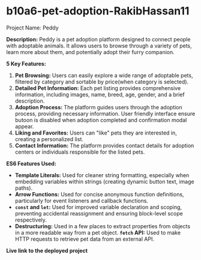 # b10a6-pet-adoption-RakibHassan11
Project Name: Peddy

**Description:** Peddy is a pet adoption platform designed to connect people with adoptable animals. It allows users to browse through a variety of pets, learn more about them, and potentially adopt their furry companion.

**5 Key Features:**

1. **Pet Browsing:** Users can easily explore a wide range of adoptable pets, filtered by category and sortable by price(when category is selected).
2. **Detailed Pet Information:** Each pet listing provides comprehensive information, including images, name, breed, age, gender, and a brief description.
3. **Adoption Process:** The platform guides users through the adoption process, providing necessary information. User friendly interface ensure butoon is disabled when adoption completed and confirmation modal appear.
4. **Liking and Favorites:** Users can "like" pets they are interested in, creating a personalized list.
5. **Contact Information:** The platform provides contact details for adoption centers or individuals responsible for the listed pets.

**ES6 Features Used:**

* **Template Literals:** Used for cleaner string formatting, especially when embedding variables within strings (creating dynamic button text, image paths).
* **Arrow Functions:** Used for concise anonymous function definitions, particularly for event listeners and callback functions.
* **`const` and `let`:** Used for improved variable declaration and scoping, preventing accidental reassignment and ensuring block-level scope respectively.
* **Destructuring:** Used in a few places to extract properties from objects in a more readable way from a pet object.
 **`fetch` API:** Used to make HTTP requests to retrieve pet data from an external API.

 **Live link to the deployed project**
